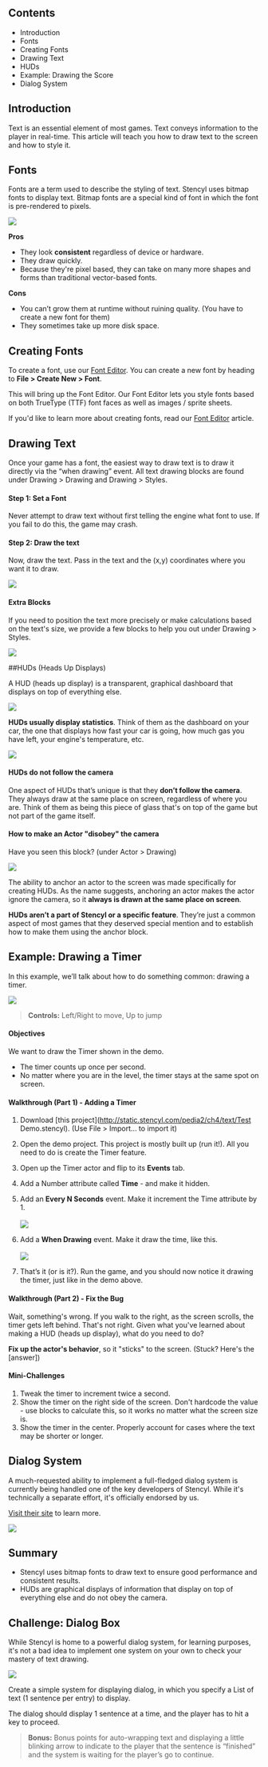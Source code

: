 ## Contents

* Introduction
* Fonts
* Creating Fonts
* Drawing Text
* HUDs
* Example: Drawing the Score
* Dialog System
 

## Introduction

Text is an essential element of most games. Text conveys information to the player in real-time. This article will teach you how to draw text to the screen and how to style it.
 

## Fonts

Fonts are a term used to describe the styling of text. Stencyl uses bitmap fonts to display text. Bitmap fonts are a special kind of font in which the font is pre-rendered to pixels.

![](http://static.stencyl.com/pedia2/ch4/text/image03.jpg)

**Pros**
* They look **consistent** regardless of device or hardware.
* They draw quickly.
* Because they're pixel based, they can take on many more shapes and forms than traditional vector-based fonts.

**Cons**
* You can’t grow them at runtime without ruining quality. (You have to create a new font for them)
* They sometimes take up more disk space.
 

## Creating Fonts

To create a font, use our [Font Editor](http://www.stencyl.com/help/view/font-editor/). You can create a new font by heading to **File > Create New > Font**.

This will bring up the Font Editor. Our Font Editor lets you style fonts based on both TrueType (TTF) font faces as well as images / sprite sheets.

If you'd like to learn more about creating fonts, read our [Font Editor](http://www.stencyl.com/help/view/font-editor/) article.


## Drawing Text

Once your game has a font, the easiest way to draw text is to draw it directly via the “when drawing” event. All text drawing blocks are found under Drawing > Drawing and Drawing > Styles.

#### Step 1: Set a Font

Never attempt to draw text without first telling the engine what font to use. If you fail to do this, the game may crash.

#### Step 2: Draw the text

Now, draw the text. Pass in the text and the (x,y) coordinates where you want it to draw. 

![](http://static.stencyl.com/pedia2/ch4/text/image10.png)

#### Extra Blocks

If you need to position the text more precisely or make calculations based on the text's size, we provide a few blocks to help you out under Drawing > Styles.

![](http://static.stencyl.com/pedia2/ch4/text/text-size.png)

 
##HUDs (Heads Up Displays)

A HUD (heads up display) is a transparent, graphical dashboard that displays on top of everything else.

![](http://static.stencyl.com/pedia2/ch4/text/image05.png)

**HUDs usually display statistics**. Think of them as the dashboard on your car, the one that displays how fast your car is going, how much gas you have left, your engine's temperature, etc.

![](http://static.stencyl.com/pedia2/ch4/text/image09.png)

#### HUDs do not follow the camera

One aspect of HUDs that’s unique is that they **don’t follow the camera**. They always draw at the same place on screen, regardless of where you are. Think of them as being this piece of glass that's on top of the game but not part of the game itself.

#### How to make an Actor "disobey" the camera

Have you seen this block? (under Actor > Drawing)

![](http://static.stencyl.com/pedia2/ch4/text/image07.png)

The ability to anchor an actor to the screen was made specifically for creating HUDs. As the name suggests, anchoring an actor makes the actor ignore the camera, so it **always is drawn at the same place on screen**.

**HUDs aren’t a part of Stencyl or a specific feature**. They’re just a common aspect of most games that they deserved special mention and to establish how to make them using the anchor block.
 

## Example: Drawing a Timer

In this example, we’ll talk about how to do something common: drawing a timer.

<a href="http://static.stencyl.com/pedia2/ch4/text/Demo.swf">![](http://static.stencyl.com/pedia2/ch4/text/image11.png)</a>

> **Controls:** Left/Right to move, Up to jump

#### Objectives

We want to draw the Timer shown in the demo.

* The timer counts up once per second.
* No matter where you are in the level, the timer stays at the same spot on screen.

#### Walkthrough (Part 1) - Adding a Timer
 
1. Download [this project](http://static.stencyl.com/pedia2/ch4/text/Test Demo.stencyl). (Use File > Import... to import it)
 
2. Open the demo project. This project is mostly built up (run it!). All you need to do is create the Timer feature.

3. Open up the Timer actor and flip to its **Events** tab.

4. Add a Number attribute called **Time** - and make it hidden.

5. Add an **Every N Seconds** event. Make it increment the Time attribute by 1.<br/><br/>![](http://static.stencyl.com/pedia2/ch4/text/image08.png)<br/>

6. Add a **When Drawing** event. Make it draw the time, like this.<br/><br/>![](http://static.stencyl.com/pedia2/ch4/text/image02.png)<br/>

7. That’s it (or is it?). Run the game, and you should now notice it drawing the timer, just like in the demo above.

#### Walkthrough (Part 2) - Fix the Bug

Wait, something's wrong. If you walk to the right, as the screen scrolls, the timer gets left behind. That's not right. Given what you've learned about making a HUD (heads up display), what do you need to do?
 
**Fix up the actor's behavior**, so it "sticks" to the screen. (Stuck? Here's the [answer])


#### Mini-Challenges

1. Tweak the timer to increment twice a second.
2. Show the timer on the right side of the screen. Don't hardcode the value - use blocks to calculate this, so it works no matter what the screen size is.
3. Show the timer in the center. Properly account for cases where the text may be shorter or longer.
 

## Dialog System

A much-requested ability to implement a full-fledged dialog system is currently being handled one of the key developers of Stencyl. While it's technically a separate effort, it's officially endorsed by us.

[Visit their site](http://dialogextension.com/) to learn more.

![](http://static.stencyl.com/pedia2/ch4/text/dialog.png)


## Summary

* Stencyl uses bitmap fonts to draw text to ensure good performance and consistent results.
* HUDs are graphical displays of information that display on top of everything else and do not obey the camera.


## Challenge: Dialog Box

While Stencyl is home to a powerful dialog system, for learning purposes, it's not a bad idea to implement one system on your own to check your mastery of text drawing.

![](http://static.stencyl.com/pedia2/ch4/text/dialog2.png)

Create a simple system for displaying dialog, in which you specify a List of text (1 sentence per entry) to display.

The dialog should display 1 sentence at a time, and the player has to hit a key to proceed.

> **Bonus:** Bonus points for auto-wrapping text and displaying a little blinking arrow to indicate to the player that the sentence is “finished” and the system is waiting for the player’s go to continue.
